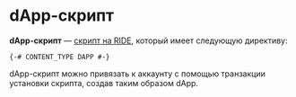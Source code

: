 # dApp-скрипт

**dApp-скрипт** — [скрипт на RIDE](/ride/ride-script.md), который имеет следующую директиву:

```
{-# CONTENT_TYPE DAPP #-}
```

dApp-скрипт можно привязать к аккаунту с помощью транзакции установки скрипта, создав таким образом dApp.